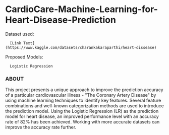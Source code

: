 # CardioCare-Machine-Learning-for-Heart-Disease-Prediction

Dataset used:

      [Link Text](https://www.kaggle.com/datasets/charankakaraparthi/heart-dissease)
   
Proposed Models:

      Logistic Regression

### ABOUT  

 This project presents a unique approach to improve the prediction accuracy of a particular cardiovascular illness - "The Coronary Artery Disease" by using machine learning techniques to identify key features.
Several feature combinations and well-known categorization methods are used to introduce the prediction model. Using the Logistic Regression (LR) as the prediction model for heart disease, an improved performance level with an accuracy rate of 82% has been achieved. Working with more accurate datasets can improve the accuracy rate further.
